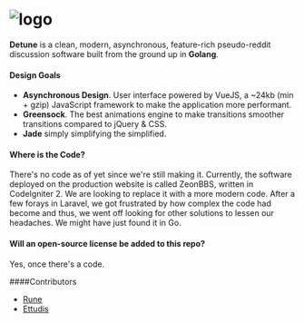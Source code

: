 # ![logo](http://i.imgur.com/oWee725.png)
**Detune** is a clean, modern, asynchronous, feature-rich pseudo-reddit discussion software built from the ground up in **Golang**.
#### Design Goals
- **Asynchronous Design**. User interface powered by VueJS, a ~24kb (min + gzip) JavaScript framework to make the application more performant.
- **Greensock**. The best animations engine to make transitions smoother transitions compared to jQuery & CSS.
- **Jade** simply simplifying the simplified.

#### Where is the Code?

There's no code as of yet since we're still making it.  Currently, the software deployed on the production website is called ZeonBBS, written in CodeIgniter 2.  We are looking to replace it with a more modern code.  After a few forays in Laravel, we got frustrated by how complex the code had become and thus, we went off looking for other solutions to lessen our headaches.  We might have just found it in Go.

#### Will an open-source license be added to this repo?

Yes, once there's a code.

####Contributors

- [Rune](mailto:hello@detune.org)
- [Ettudis](mailto:rkniuet@ambriel.net)
